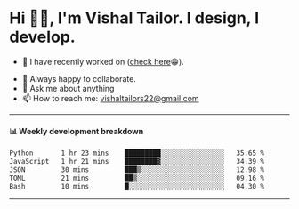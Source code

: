 # Hi 👋🏻, I'm Vishal Tailor. I design, I develop.

- 🔭 I have recently worked on ([check here](https://vishaltailor.com)😁).
<!-- - 🎦 Currently watching: JavaScript: The Hard Parts By Will Sentance. -->
- 👯 Always happy to collaborate.
- 💬 Ask me about anything
- 📫 How to reach me: <a href="mailto:vishaltailors22@gmail.com">vishaltailors22@gmail.com</a>

<hr /> 
<h4>📊 Weekly development breakdown</h4>
<!--START_SECTION:waka-->

```txt
Python       1 hr 23 mins    █████████░░░░░░░░░░░░░░░░   35.65 %
JavaScript   1 hr 21 mins    ████████▓░░░░░░░░░░░░░░░░   34.39 %
JSON         30 mins         ███▒░░░░░░░░░░░░░░░░░░░░░   12.98 %
TOML         21 mins         ██▒░░░░░░░░░░░░░░░░░░░░░░   09.16 %
Bash         10 mins         █░░░░░░░░░░░░░░░░░░░░░░░░   04.30 %
```

<!--END_SECTION:waka-->
<hr /> 

<!-- ![](./profile-3d-contrib/profile-green-animate.svg) -->
